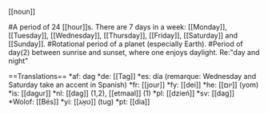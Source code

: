 [[noun]]

#A period of 24 [[hour]]s. There are 7 days in a week: [[Monday]], [[Tuesday]], [[Wednesday]], [[Thursday]], [[Friday]], [[Saturday]] and [[Sunday]].
#Rotational period of a planet (especially Earth).
#Period of day(2) between sunrise and sunset, where one enjoys daylight. Re:"day and night"

==Translations==
*af: dag
*de: [[Tag]]
*es: día (remarque: Wednesday and Saturday take an accent in Spanish)
*fr: [[jour]]
*fy: [[dei]] 
*he: [[יום]] (yom)
*is: [[dagur]]
*nl: [[dag]] (1,2), [[etmaal]] (1)
*pl: [[dzień]]
*sv: [[dag]]
*Wolof: [[Bés]]
*yi: [[טאָג]] (tug)
*pt: [[dia]]